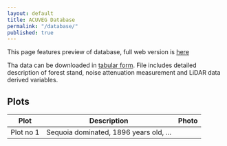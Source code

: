 ```yaml
---
layout: default
title: ACUVEG Database
permalink: "/database/"
published: true
---
```


This page features preview of database, full web version is [here]()  

Tha data can be downloaded in [tabular form](https://github.com/VUKOZ-OEL/AKUVEG/blob/main/database/database.txt). File includes detailed description of forest stand, noise attenuation measurement and LiDAR data derived variables.  



## Plots

| Plot  | Description | Photo |
| ----------------------------- | --------------------------- |  --------------------------- |         
| Plot no 1 | Sequoia dominated, 1896 years old, ...  |   